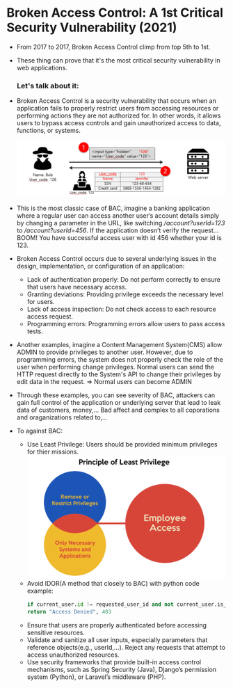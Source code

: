 # Broken Access Control: A 1st Critical Security Vulnerability (2021)

- From 2017 to 2017, Broken Access Control climp from top 5th to 1st.

- These thing can prove that it's the most critical security vulnerability in web applications.

   ### **Let's talk about it**:

- Broken Access Control is a security vulnerability that occurs when an application fails to properly restrict users from accessing resources or performing actions they are not authorized for. In other words, it allows users to bypass access controls and gain unauthorized access to data, functions, or systems.

    ![1](imgs/1_1.png)

- This is the most classic case of BAC, imagine a banking application where a regular user can access another user’s account details simply by changing a parameter in the URL, like switching */account?userId=123* to */account?userId=456*. If the application doesn’t verify the request... BOOM! You have successful access user with id 456 whether your id is 123.

- Broken Access Control occurs due to several underlying issues in the design, implementation, or configuration of an application:
    + Lack of authentication properly: Do not perform correctly to ensure that users have necessary access.
    + Granting deviations: Providing privilege exceeds the necessary level for users.
    + Lack of access inspection: Do not check access to each resource access request.
    + Programming errors: Programming errors allow users to pass access tests.

- Another examples, imagine a Content Management System(CMS) allow ADMIN to provide privileges to another user. However, due to programming errors, the system does not properly check the role of the user when performing change privileges. Normal users can send the HTTP request directly to the System's API to change their privileges by edit data in the request. => Normal users can become ADMIN 

- Through these examples, you can see severity of BAC, attackers can gain full control of the application or underlying server that lead to leak data of customers, money,... Bad affect and complex to all coporations and oraganizations related to,... 

- To against BAC:
    + Use Least Privilege: Users should be provided minimum privileges for thier missions.
    ![2](imgs/1_2.png)
    + Avoid IDOR(A method that closely to BAC) with python code example:
        ```python
        if current_user.id != requested_user_id and not current_user.is_admin:
        return "Access Denied", 403
    + Ensure that users are properly authenticated before accessing sensitive resources.
    + Validate and sanitize all user inputs, especially parameters that reference objects(e.g., userId,...). Reject any requests that attempt to access unauthorized resources.
    + Use security frameworks that provide built-in access control mechanisms, such as Spring Security (Java), Django’s permission system (Python), or Laravel’s middleware (PHP).